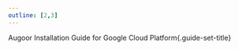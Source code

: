 ```yaml
---
outline: [2,3]
---
```

Augoor Installation Guide for Google Cloud Platform{.guide-set-title}

<!--@include: ../parts/installation.md-->